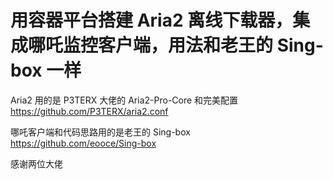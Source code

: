# 用容器平台搭建 Aria2 离线下载器，集成哪吒监控客户端，用法和老王的 Sing-box 一样

Aria2 用的是 P3TERX 大佬的 Aria2-Pro-Core 和完美配置  
<https://github.com/P3TERX/aria2.conf>

哪吒客户端和代码思路用的是老王的 Sing-box  
<https://github.com/eooce/Sing-box>

感谢两位大佬

